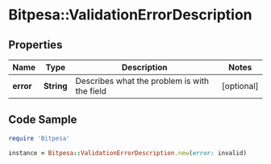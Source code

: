 # Bitpesa::ValidationErrorDescription

## Properties

Name | Type | Description | Notes
------------ | ------------- | ------------- | -------------
**error** | **String** | Describes what the problem is with the field | [optional] 

## Code Sample

```ruby
require 'Bitpesa'

instance = Bitpesa::ValidationErrorDescription.new(error: invalid)
```


